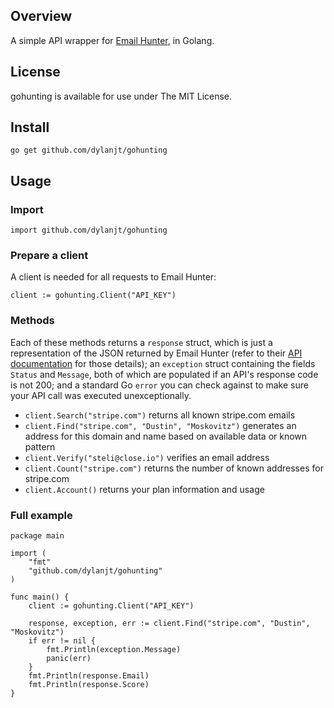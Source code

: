 ## Overview
A simple API wrapper for [Email Hunter](https://emailhunter.co), in Golang.

## License
gohunting is available for use under The MIT License.

## Install
`go get github.com/dylanjt/gohunting`

## Usage

### Import
`import github.com/dylanjt/gohunting`

### Prepare a client
A client is needed for all requests to Email Hunter:

	client := gohunting.Client("API_KEY")
	
### Methods
Each of these methods returns a `response` struct, which is just a representation of the JSON returned by Email Hunter (refer to their [API documentation](https://emailhunter.co/api/docs) for those details); an `exception` struct containing the fields `Status` and `Message`, both of which are populated if an API's response code is not 200; and a standard Go `error` you can check against to make sure your API call was executed unexceptionally.

- `client.Search("stripe.com")` returns all known stripe.com emails
- `client.Find("stripe.com", "Dustin", "Moskovitz")` generates an address for this domain and name based on available data or known pattern
- `client.Verify("steli@close.io")` verifies an email address
- `client.Count("stripe.com")` returns the number of known addresses for stripe.com
- `client.Account()` returns your plan information and usage

### Full example

	package main
	
	import (
		"fmt"
		"github.com/dylanjt/gohunting"
	)
	
	func main() {
		client := gohunting.Client("API_KEY")
		
		response, exception, err := client.Find("stripe.com", "Dustin", "Moskovitz")
		if err != nil {
			fmt.Println(exception.Message)
			panic(err)
		}
		fmt.Println(response.Email)
		fmt.Println(response.Score)
	}
